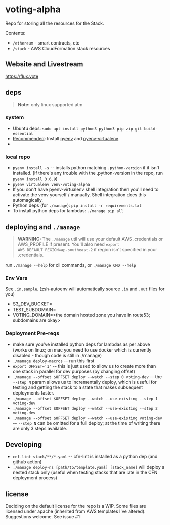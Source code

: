 # voting-alpha

Repo for storing all the resources for the Stack.

Contents:

- `/ethereum` - smart contracts, etc
- `/stack` - AWS CloudFormation stack resources

## Website and Livestream

https://flux.vote

## deps

> **Note:** only linux supported atm

### system

* Ubuntu deps: `sudo apt install python3 python3-pip zip git build-essential`
* [Recommended]: Install [pyenv](https://github.com/pyenv/pyenv) and [pyenv-virtualenv](https://github.com/pyenv/pyenv-virtualenv)
* [Recommended]: Docker

### local repo

* `pyenv install -s` -- installs python matching `.python-version` if it isn't installed. (If there's any trouble with the .python-version in the repo, run `pyenv install 3.6.9`)
* `pyenv virtualenv venv-voting-alpha`
* If you don't have pyenv-virtualenv shell integration then you'll need to activate the venv yourself / manually. Shell integration does this automagically.
* Python deps (for `./manage`): `pip install -r requirements.txt`
* To install python deps for lambdas: `./manage pip all`

## deploying and `./manage`

> **WARNING:** The `./manage` util will use your default AWS .credentials or AWS_PROFILE if present. You'll also need `export AWS_DEFAULT_REGION=ap-southeast-2` if region isn't specified in your .credentials.

run `./manage --help` for cli commands, or `./manage CMD --help`

### Env Vars

See `.in.sample`. (zsh-autoenv will automatically source `.in` and `.out` files for you)

* S3_DEV_BUCKET=<a public bucket>
* TEST_SUBDOMAIN=<just the subdomain>
* VOTING_DOMAIN=<the domain hosted zone you have in route53; subdomains are okay>

### Deployment Pre-reqs

* make sure you've installed python deps for lambdas as per above (works on linux; on mac you need to use docker which is currently disabled - though code is still in ./manage)
* `./manage deploy-macros` -- run this first
* `export OFFSET='1'` -- this is just used to allow us to create more than one stack in parallel for dev purposes (by changing offset)
* `./manage --offset $OFFSET deploy --watch --step 0 voting-dev` -- the `--step N` param allows us to incrementally deploy, which is useful for testing and getting the stack to a state that makes subsequent deployments faster.
* `./manage --offset $OFFSET deploy --watch --use-existing --step 1 voting-dev`
* `./manage --offset $OFFSET deploy --watch --use-existing --step 2 voting-dev`
* `./manage --offset $OFFSET deploy --watch --use-existing voting-dev` -- `--step N` can be omitted for a full deploy; at the time of writing there are only 3 steps available.

## Developing

* `cnf-lint stack/**/*.yaml` -- cfn-lint is installed as a python dep (and github action)
* `./manage deploy-ns [path/to/template.yaml] [stack_name]` will deploy a nested stack only (useful when testing stacks that are late in the CFN deployment process)

## license

Deciding on the default license for the repo is a WIP. Some files are licensed under apache (inherited from AWS templates I've altered). Suggestions welcome. See issue #1
